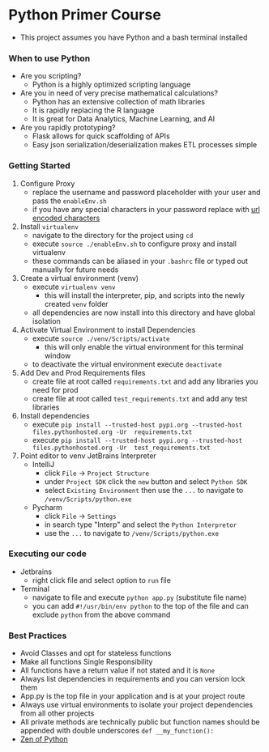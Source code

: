 # Python Primer Course
* This project assumes you have Python and a bash terminal installed

### When to use Python
* Are you scripting?
    * Python is a highly optimized scripting language
* Are you in need of very precise mathematical calculations?
    * Python has an extensive collection of math libraries
    * It is rapidly replacing the R language
    * It is great for Data Analytics, Machine Learning, and AI
* Are you rapidly prototyping?
    * Flask allows for quick scaffolding of APIs
    * Easy json serialization/deserialization makes ETL processes simple

### Getting Started
1. Configure Proxy
    * replace the username and password placeholder with your user and pass the `enableEnv.sh`
    * if you have any special characters in your password replace with [url encoded characters](https://www.w3schools.com/tags/ref_urlencode.asp)
2. Install `virtualenv`
    * navigate to the directory for the project using `cd`
    * execute `source ./enableEnv.sh` to configure proxy and install virtualenv
    * these commands can be aliased in your `.bashrc` file or typed out manually for future needs 
3. Create a virtual environment (venv)
    * execute `virtualenv venv` 
        * this will install the interpreter, pip, and scripts into the newly created `venv` folder
    * all dependencies are now install into this directory and have global isolation
4. Activate Virtual Environment to install Dependencies
    * execute `source ./venv/Scripts/activate`
        * this will only enable the virtual environment for this terminal window
    * to deactivate the virtual environment execute `deactivate`
5. Add Dev and Prod Requirements files
    * create file at root called `requirements.txt` and add any libraries you need for prod
    * create file at root called `test_requirements.txt` and add any test libraries
6. Install dependencies
    * execute `pip install --trusted-host pypi.org --trusted-host files.pythonhosted.org -Ur  requirements.txt`
    * execute `pip install --trusted-host pypi.org --trusted-host files.pythonhosted.org -Ur  test_requirements.txt`
7. Point editor to venv JetBrains Interpreter
    * IntelliJ
        * click `File` -> `Project Structure`
        * under `Project SDK` click the `new` button and select `Python SDK`
        * select `Existing Environment` then use the `...` to navigate to `/venv/Scripts/python.exe`
    * Pycharm
        * click `File` -> `Settings`
        * in search type "Interp" and select the `Python Interpretor`
        * use the `...` to navigate to `/venv/Scripts/python.exe`

### Executing our code
* Jetbrains
    * right click file and select option to `run` file
* Terminal
    * navigate to file and execute `python app.py` (substitute file name)
    * you can add `#!/usr/bin/env python` to the top of the file and can exclude `python` from the above command


### Best Practices
* Avoid Classes and opt for stateless functions
* Make all functions Single Responsibility
* All functions have a return value if not stated and it is `None`
* Always list dependencies in requirements and you can version lock them
* App.py is the top file in your application and is at your project route
* Always use virtual environments to isolate your project dependencies from all other projects
* All private methods are technically public but function names should be appended with double underscores `def __my_function():`
* [Zen of Python](https://scm.principal.com/projects/USISDOJO/repos/dojo-engineering/browse/engineering-culture/python-zen.md)